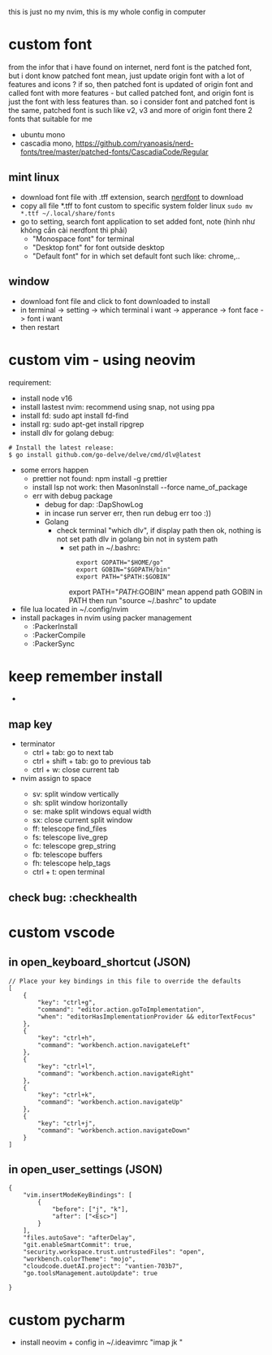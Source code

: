 this is just no my nvim, this is my whole config in computer
# custom font 
from the infor that i have found on internet, nerd font is the patched font, but i dont know patched font mean, just update origin font with a lot of features and icons ? if so, then patched font is updated of origin font and called font with more features - but called patched font, and origin font is just the font with less features than.
so i consider font and patched font is the same, patched font is such like v2, v3 and more of origin font
there 2 fonts that suitable for me
- ubuntu mono
- cascadia mono, https://github.com/ryanoasis/nerd-fonts/tree/master/patched-fonts/CascadiaCode/Regular
## mint linux
- download font file with .tff extension, search [nerdfont](https://www.nerdfonts.com/font-downloads) to download
- copy all file *.tff to font custom to specific system folder linux ```sudo mv *.ttf ~/.local/share/fonts```
- go to setting, search font application to set added font, note (hình như không cần cài nerdfont thì phải)
  - "Monospace font" for terminal
  - "Desktop font" for font outside desktop
  - "Default font" for in which set default font such like: chrome,..
## window
- download font file and click to font downloaded to install
- in terminal -> setting -> which terminal i want -> apperance -> font face -> font i want
- then restart 
# custom vim - using neovim
 requirement:
- install node v16
- install lastest nvim: recommend using snap, not using ppa
- install fd: sudo apt install fd-find
- install rg: sudo apt-get install ripgrep
- install dlv for golang debug: 
```
# Install the latest release:
$ go install github.com/go-delve/delve/cmd/dlv@latest
```
- some errors happen
  - prettier not found: npm install -g prettier
  - install lsp not work: then MasonInstall --force name_of_package
  - err with debug package
    - debug for dap: :DapShowLog
    - in incase run server err, then run debug err too :))
    - Golang
        - check terminal "which dlv", if display path then ok, nothing is not set path dlv in golang bin not in system path
          - set path in ~/.bashrc:
            ```
              export GOPATH="$HOME/go"
              export GOBIN="$GOPATH/bin"
              export PATH="$PATH:$GOBIN"
            ```
            export PATH="$PATH:$GOBIN" mean append path GOBIN in PATH
            then run "source ~/.bashrc" to update
- file lua located in ~/.config/nvim
- install packages in nvim using packer management
  - :PackerInstall
  - :PackerCompile
  - :PackerSync
# keep remember install 
  - 
## map key
  - terminator
    - ctrl + tab: go to next tab
    - ctrl + shift + tab: go to previous tab
    - ctrl + w: close current tab
 - nvim
   <leader> assign to space
    - <leader> sv: split window vertically
    - <leader> sh: split window horizontally
    - <leader> se: make split windows equal width
    - <leader> sx: close current split window
    - <leader> ff: telescope find_files
    - <leader> fs: telescope live_grep
    - <leader> fc: telescope grep_string
    - <leader> fb: telescope buffers
    - <leader> fh: telescope help_tags
    - ctrl + t: open terminal
## check bug: :checkhealth
# custom vscode
## in open_keyboard_shortcut (JSON)
```
// Place your key bindings in this file to override the defaults
[
    {
        "key": "ctrl+g",
        "command": "editor.action.goToImplementation",
        "when": "editorHasImplementationProvider && editorTextFocus"
    },
    {
        "key": "ctrl+h",
        "command": "workbench.action.navigateLeft"
    },
    {
        "key": "ctrl+l",
        "command": "workbench.action.navigateRight"
    },
    {
        "key": "ctrl+k",
        "command": "workbench.action.navigateUp"
    },
    {
        "key": "ctrl+j",
        "command": "workbench.action.navigateDown"
    }
]
```
## in open_user_settings (JSON)
```
{
    "vim.insertModeKeyBindings": [
        {
            "before": ["j", "k"],
            "after": ["<Esc>"]
        }
    ],
    "files.autoSave": "afterDelay",
    "git.enableSmartCommit": true,
    "security.workspace.trust.untrustedFiles": "open",
    "workbench.colorTheme": "mojo",
    "cloudcode.duetAI.project": "vantien-703b7",
    "go.toolsManagement.autoUpdate": true
    
}
```
# custom pycharm
- install neovim + config in ~/.ideavimrc "imap jk <Esc>"

